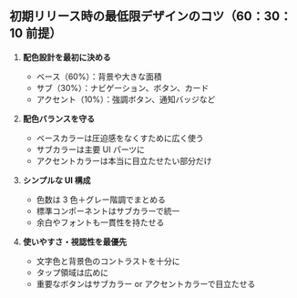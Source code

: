 ## 初期リリース時の最低限デザインのコツ（60：30：10 前提）

1. **配色設計を最初に決める**

   - ベース（60%）：背景や大きな面積
   - サブ（30%）：ナビゲーション、ボタン、カード
   - アクセント（10%）：強調ボタン、通知バッジなど

2. **配色バランスを守る**

   - ベースカラーは圧迫感をなくすために広く使う
   - サブカラーは主要 UI パーツに
   - アクセントカラーは本当に目立たせたい部分だけ

3. **シンプルな UI 構成**

   - 色数は 3 色＋グレー階調でまとめる
   - 標準コンポーネントはサブカラーで統一
   - 余白やフォントも一貫性を持たせる

4. **使いやすさ・視認性を最優先**
   - 文字色と背景色のコントラストを十分に
   - タップ領域は広めに
   - 重要なボタンはサブカラー or アクセントカラーで目立たせる
